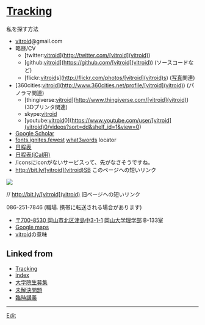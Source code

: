 ---
---
# [Tracking](Tracking)

私を探す方法


  * [vitroid](vitroid)@gmail.com
* 略歴/CV
  * [twitter:[vitroid](vitroid)](http://twitter.com/[vitroid](vitroid))
  * [github:[vitroid](vitroid)](https://github.com/[vitroid](vitroid)) (ソースコードなど)
  * [flickr:[vitroid](vitroid)s](http://flickr.com/photos/[vitroid](vitroid)s) ([写真](写真)関連)
* [360cities:[vitroid](vitroid)](http://www.360cities.net/profile/[vitroid](vitroid)) (パノラマ関連)
  * [thingiverse:[vitroid](vitroid)](http://www.thingiverse.com/[vitroid](vitroid)) (3Dプリンタ関連)
  * skype:[vitroid](vitroid)
  * [youtube:[vitroid](vitroid)0](https://www.youtube.com/user/[vitroid](vitroid)0/videos?sort=dd&shelf_id=1&view=0)
* [Google Scholar](https://scholar.google.com/citations?user=NBbReDMAAAAJ)
* [fonts.ignites.fewest](https://map.what3words.com/fonts.ignites.fewest)   [what3words](http://what3words.com) locator
* [日程表](http://www.google.com/calendar/embed?src=fq08mvlibruu794socp3acnfsg%40group.calendar.google.com&ctz=Asia/Tokyo)
* [日程表(iCal用)](http://www.google.com/calendar/ical/fq08mvlibruu794socp3acnfsg%40group.calendar.google.com/public/basic.ics)
* /iconsにiconがないサービスって、先がなさそうですね。
* http://bit.ly/[vitroid](vitroid)SB このページへの短いリンク 

![](https://i.gyazo.com/f7f7b64a713e708a68760f619041e3d0.png)

// http://bit.ly/[vitroid](vitroid) 旧ページへの短いリンク


086-251-7846 (職場. 携帯に転送される場合があります)
* [〒700-8530 岡山市北区津島中3-1-1](https://map.what3words.com/fonts.ignites.fewest) [岡山大学理学部](岡山大学理学部) B-133室
* [Google maps](https://www.google.com/maps?q=34.688156,133.920557)
* [vitroid](vitroid)の意味





## Linked from

* [Tracking](Tracking.md)
* [index](index.md)
* [大学院生募集](大学院生募集.md)
* [未解決問題](未解決問題.md)
* [臨時講義](臨時講義.md)


----
[Edit](https://github.com/vitroid/vitroid.github.io/edit/master/MD/Tracking.md)
